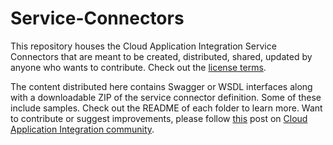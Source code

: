 # Service-Connectors
This repository houses the Cloud Application Integration Service Connectors that are meant to be created, distributed, shared, updated by anyone who wants to contribute. Check out the [license terms](https://github.com/InformaticaCloudApplicationIntegration/Service-Connectors/blob/master/LICENSE).

The content distributed here contains Swagger or WSDL interfaces along with a downloadable ZIP of the service connector definition. Some of these include samples. Check out the README of each folder to learn more. 
Want to contribute or suggest improvements, please follow [this](https://network.informatica.com/community/informatica-network/products/cloud-integration/cloud-application-integration/blog/2018/10/16/registry-of-service-connectors-your-gateway-to-building-composite-api-using-cloud-application-integration#jive_content_id_How_to_contribute) post on [Cloud Application Integration community](https://network.informatica.com/community/informatica-network/products/cloud-integration/cloud-application-integration/).
